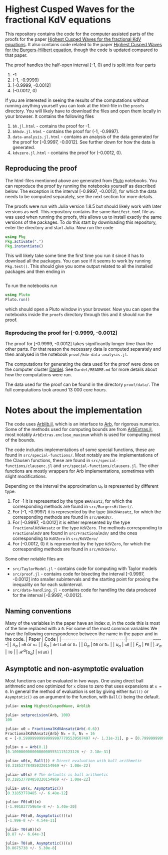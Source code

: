 # Highest Cusped Waves for the fractional KdV equations

This repository contains the code for the computer assisted parts of
the proofs for the paper [Highest Cusped Waves for the fractional KdV
equations](). It also contains code related to the paper [Highest
Cusped Waves for the Burgers-Hilbert
equation](https://arxiv.org/abs/2205.00802), though the code is
updated compared to that paper.

The proof handles the half-open interval [-1, 0) and is split into
four parts
1. -1
2. (-1, -0.9999)
3. [-0.9999, -0.0012]
4. (-0.0012, 0)

If you are interested in seeing the results of the computations
without running anything yourself you can look at the html-file in the
`proofs` directory. You will likely have to download the files and
open them locally in your browser. It contains the following files
1. `bh.jl.html` - contains the proof for -1.
2. `bhkdv.jl.html` - contains the proof for (-1, -0.9997).
3. `data-analysis.jl.html` - contains an analysis of the data
   generated for the proof for [-0.9997, -0.0012]. See further down
   for how the data is generated.
4. `kdvzero.jl.html` - contains the proof for (-0.0012, 0).

## Reproducing the proof

The html-files mentioned above are generated from
[Pluto](https://github.com/fonsp/Pluto.jl) notebooks. You can
reproduce the proof by running the notebooks yourself as described
below. The exception is the interval [-0.9997, -0.0012], for which the
data needs to be computed separately, see the next section for more
details.

The proofs were run with Julia version 1.8.5 but should likely work
with later versions as well. This repository contains the same
`Manifest.toml` file as was used when running the proofs, this allows
us to install exactly the same versions of the packages. To do this
start by downloading this repository, enter the directory and start
Julia. Now run the code

``` julia
using Pkg
Pkg.activate(".")
Pkg.instantiate()
```

This will likely take some time the first time you run it since it has
to download all the packages. You can see if it seems to work by
running `Pkg.test()`. This should give you some output related to all
the installed packages and then ending in

```

```

To run the notebooks run

``` julia
using Pluto
Pluto.run()
```

which should open a Pluto window in your browser. Now you can open the
notebooks inside the `proofs` directory through this and it should run
the proof.

### Reproducing the proof for [-0.9999, -0.0012]
The proof for [-0.9999, -0.0012] takes significantly longer time than
the other parts. For that reason the necessary data is computed
separately and then analysed in the notebook
`proof/kdv-data-analysis.jl`.

The computations for generating the data used for the proof were done
on the computer cluster
[Dardel](https://www.pdc.kth.se/hpc-services/computing-systems/about-the-dardel-hpc-system-1.1053338).
See `Dardel/README.md` for more details about how the computations
were run.

The data used for the proof can be found in the directory
`proof/data/`. The full computations took around 13 000 core hours.

# Notes about the implementation
The code uses [Arblib.jl](https://github.com/kalmarek/Arblib.jl),
which is an interface to [Arb](https://www.arblib.org/), for rigorous
numerics. Some of the methods used for computing bounds are from
[ArbExtras.jl](https://github.com/Joel-Dahne/ArbExtras.jl), most
notably `ArbExtras.enclose_maximum` which is used for computing most
of the bounds.

The code includes implementations of some special functions, these are
found in `src/special-functions/`. Most notably are the
implementations of the Clausen functions, these are found in
`src/special-functions/clausenc.jl` and
`src/special-functions/clausens.jl`. The other functions are mostly
wrappers for Arb implementations, sometimes with slight modifications.

Depending on the interval the approximation u₀ is represented by
different type.
1. For -1 it is represented by the type `BHAnsatz`, for which the
   corresponding methods are found in `src/BurgersHilbert/`.
2. For (-1, -0.9997) it is represented by the type `BHKdVAnsatz`, for
   which the corresponding methods are found in `src/BHKdV/`.
3. For [-0.9997, -0.0012] it is either represented by the type
   `FractionalKdVAnsatz` or the type `KdVZero`. The methods
   corresponding to `FractionalKdV` are found in `src/FractionalKdV/`
   and the ones corresponding to `KdVZero` in `src/KdVZero/`
4. For (-0.0012, 0) it is represented by the type `KdVZero`, for which
   the corresponding methods are found in `src/KdVZero/`.

Some other notable files are
- `src/TaylorModel.jl` - contains code for computing with Taylor
  models
- `src/proof.jl` - contains code for bisecting the interval [-0.9997,
  -0.0012] into smaller subintervals and the starting point for
  proving the inequality on for each subinterval.
- `src/data-handling.jl` - contains code for handling the data
  produced for the interval [-0.9997, -0.0012].

## Naming conventions
Many of the variables in the paper have an index $\alpha$, in the code
this is most of the time replaced with a `0`. For some of the most
common variables We have the following correspondence between the name
in the paper and in the code.
| Paper                          | Code             |
|--------------------------------|------------------|
| $n_\alpha$                     | `n0` or `n₀`     |
| $\delta_\alpha$                | `delta0` or `δ₀` |
| $D_\alpha$                     | `D0` or `D₀`     |
| $u_\alpha$                     | `u0`             |
| $F_\alpha$                     | `F0`             |
| $\mathcal{T}_\alpha$           | `T0`             |
| $\mathcal{H}^\alpha[u_\alpha]$ | `H(u0)`          |

## Asymptotic and non-asymptotic evaluation
Most functions can be evaluated in two ways. One using direct ball
arithmetic and one optimized for `x` close to zero that uses
expansions at `x = 0`. In general the method of evaluation is set by
giving either `Ball()` or `Asymptotic()` as an argument to the
function, with `Ball()` being the default.

``` julia
julia> using HighestCuspedWave, Arblib

julia> setprecision(Arb, 100)
100

julia> u0 = FractionalKdVAnsatz(Arb(-0.6))
FractionalKdVAnsatz{Arb} N₀ = 8, N₁ = 16
α = [-0.599999999999999977795539507497 +/- 1.31e-31], p = [0.799999999999999988897769753748 +/- 4.35e-31]

julia> x = Arb(0.1)
[0.100000000000000005551115123126 +/- 2.18e-31]

julia> u0(x, Ball()) # Direct evaluation with ball arithmetic
[0.318537784850320154969 +/- 1.08e-22]

julia> u0(x) # The defaults is ball arithmetic
[0.318537784850320154969 +/- 1.08e-22]

julia> u0(x, Asymptotic())
[0.31853778485 +/- 6.48e-12]

julia> F0(u0)(x)
[-1.99183775964e-8 +/- 5.40e-20]

julia> F0(u0, Asymptotic())(x)
[-1.99e-8 +/- 4.54e-11]

julia> T0(u0)(x)
[0.87 +/- 6.64e-3]

julia> T0(u0, Asymptotic())(x)
[0.8675738 +/- 5.30e-8]

```

